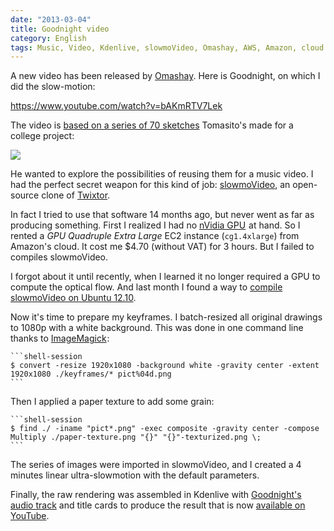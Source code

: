 ```yaml
---
date: "2013-03-04"
title: Goodnight video
category: English
tags: Music, Video, Kdenlive, slowmoVideo, Omashay, AWS, Amazon, cloud computing, EC2, ImageMagick, Twixtor, Ubuntu, Kubuntu
---
```


A new video has been released by [Omashay](https://omashay.com). Here is Goodnight, on which I did the slow-motion:

https://www.youtube.com/watch?v=bAKmRTV7Lek

The video is [based on a series of 70 sketches](https://omashay.com/2013/02/22/goodnight-the-video/) Tomasito's made for a college project:

![](/uploads/2013/goodnight-drawings-keyframes.jpg)

He wanted to explore the possibilities of reusing them for a music video. I had the perfect secret weapon for this kind of job: [slowmoVideo](https://slowmovideo.granjow.net/), an open-source clone of [Twixtor](https://www.revisionfx.com/products/twixtor/).

In fact I tried to use that software 14 months ago, but never went as far as producing something. First I realized I had no <a target="_blank" href="https://www.amazon.com/s/?_encoding=UTF8&camp=1789&creative=390957&field-keywords=nVidia%20GPU&linkCode=ur2&tag=kevideld-20&url=search-alias%3Daps">nVidia GPU</a><img src="https://www.assoc-amazon.com/e/ir?t=kevideld-20&l=ur2&o=1" width="1" height="1" border="0" alt="" style="border:none !important; margin:0px !important;" /> at hand. So I rented a *GPU Quadruple Extra Large* EC2 instance (`cg1.4xlarge`) from Amazon's cloud. It cost me $4.70 (without VAT) for 3 hours. But I failed to compiles slowmoVideo.

I forgot about it until recently, when I learned it no longer required a GPU to compute the optical flow. And last month I found a way to [compile slowmoVideo on Ubuntu 12.10](https://kevin.deldycke.com/2013/02/slowmo-video-ubuntu-12-10/).

Now it's time to prepare my keyframes. I batch-resized all original drawings to 1080p with a white background. This was done in one command line thanks to <a target="_blank" href="https://www.amazon.com/s/?_encoding=UTF8&camp=1789&creative=390957&field-keywords=ImageMagick&linkCode=ur2&rh=i%3Aaps%2Ck%3AImageMagick&tag=kevideld-20&url=search-alias%3Daps">ImageMagick</a><img src="https://www.assoc-amazon.com/e/ir?t=kevideld-20&l=ur2&o=1" width="1" height="1" border="0" alt="" style="border:none !important; margin:0px !important;" />:

    ```shell-session
    $ convert -resize 1920x1080 -background white -gravity center -extent 1920x1080 ./keyframes/* pict%04d.png
    ```

Then I applied a paper texture to add some grain:

    ```shell-session
    $ find ./ -iname "pict*.png" -exec composite -gravity center -compose Multiply ./paper-texture.png "{}" "{}"-texturized.png \;
    ```

The series of images were imported in slowmoVideo, and I created a 4 minutes linear ultra-slowmotion with the default parameters.

Finally, the raw rendering was assembled in Kdenlive with [Goodnight's audio track](https://omashay.bandcamp.com/track/goodnight) and title cards to produce the result that is now [available on YouTube](https://www.youtube.com/watch?v=bAKmRTV7Lek).